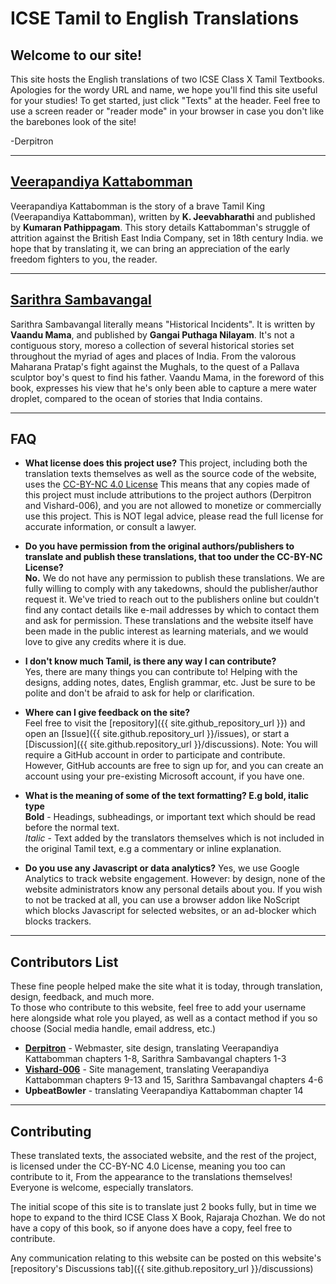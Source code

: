 # ICSE Tamil to English Translations

## Welcome to our site!

This site hosts the English translations of two ICSE Class X Tamil Textbooks. Apologies for the wordy URL and name, we hope you'll find this site useful for your studies! To get started, just click "Texts" at the header. Feel free to use a screen reader or "reader mode" in your browser in case you don't like the barebones look of the site!

\-Derpitron

---
## [Veerapandiya Kattabomman](texts/veerapandiya-kattabomman)

Veerapandiya Kattabomman is the story of a brave Tamil King (Veerapandiya Kattabomman), written by **K. Jeevabharathi** and published by **Kumaran Pathippagam**. This story details Kattabomman's struggle of attrition against the British East India Company, set in 18th century India. we hope that by translating it, we can bring an appreciation of the early freedom fighters to you, the reader.

---

## [Sarithra Sambavangal](texts/sarithra-sambavangal)

Sarithra Sambavangal literally means "Historical Incidents". It is written by **Vaandu Mama**, and published by **Gangai Puthaga Nilayam**. It's not a contiguous story, moreso a collection of several historical stories set throughout the myriad of ages and places of India. From the valorous Maharana Pratap's fight against the Mughals, to the quest of a Pallava sculptor boy's quest to find his father. Vaandu Mama, in the foreword of this book, expresses his view that he's only been able to capture a mere water droplet, compared to the ocean of stories that India contains.

---

## FAQ
- **What license does this project use?**
  This project, including both the translation texts themselves as well as the source code of the website, uses the [CC-BY-NC 4.0 License](https://creativecommons.org/licenses/by-nc/4.0/) This means that any copies made of this project must include attributions to the project authors (Derpitron and Vishard-006), and you are not allowed to monetize or commercially use this project. This is NOT legal advice, please read the full license for accurate information, or consult a lawyer.

- **Do you have permission from the original authors/publishers to translate and publish these translations, that too under the CC-BY-NC License?**  
  **No.** We do not have any permission to publish these translations. We are fully willing to comply with any takedowns, should the publisher/author request it. We've tried to reach out to the publishers online but couldn't find any contact details like e-mail addresses by which to contact them and ask for permission. These translations and the website itself have been made in the public interest as learning materials, and we would love to give any credits where it is due.

- **I don't know much Tamil, is there any way I can contribute?**  
  Yes, there are many things you can contribute to! Helping with the designs, adding notes, dates, English grammar, etc. Just be sure to be polite and don't be afraid to ask for help or clarification.
  
- **Where can I give feedback on the site?**  
  Feel free to visit the [repository]({{ site.github_repository_url }}) and open an [Issue]({{ site.github.repository_url }}/issues), or start a [Discussion]({{ site.github.repository_url }}/discussions). Note: You will require a GitHub account in order to participate and contribute. However, GitHub accounts are free to sign up for, and you can create an account using your pre-existing Microsoft account, if you have one.

- **What is the meaning of some of the text formatting? E.g bold, italic type**  
  **Bold** - Headings, subheadings, or important text which should be read before the normal text.  
  *Italic* - Text added by the translators themselves which is not included in the original Tamil text, e.g a commentary or inline explanation.  
  
- **Do you use any Javascript or data analytics?**
  Yes, we use Google Analytics to track website engagement. However: by design, none of the website administrators know any personal details about you. If you wish to not be tracked at all, you can use a browser addon like NoScript which blocks Javascript for selected websites, or an ad-blocker which blocks trackers.

---

## Contributors List
These fine people helped make the site what it is today, through translation, design, feedback, and much more.  
To those who contribute to this website, feel free to add your username here alongside what role you played, as well as a contact method if you so choose (Social media handle, email address, etc.)

 - **[Derpitron](https://github.com/Derpitron)** - Webmaster, site design, translating Veerapandiya Kattabomman chapters 1-8, Sarithra Sambavangal chapters 1-3
 - **[Vishard-006](https://github.com/Vishard-006)** - Site management, translating Veerapandiya Kattabomman chapters 9-13 and 15, Sarithra Sambavangal chapters 4-6
 - **UpbeatBowler** - translating Veerapandiya Kattabomman chapter 14

--- 

## Contributing
These translated texts, the associated website, and the rest of the project, is licensed under the CC-BY-NC 4.0 License, meaning you too can contribute to it, From the appearance to the translations themselves! Everyone is welcome, especially translators. 

The initial scope of this site is to translate just 2 books fully, but in time we hope to expand to the third ICSE Class X Book, Rajaraja Chozhan. We do not have a copy of this book, so if anyone does have a copy, feel free to contribute. 

Any communication relating to this website can be posted on this website's [repository's Discussions tab]({{ site.github.repository_url }}/discussions)
